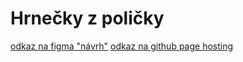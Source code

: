 # Hrnečky z poličky
[odkaz na figma "návrh"](https://www.figma.com/file/hG5qxyi27oZ7RTfLaxU2XM/Nov%C3%A1kov%C3%A1Kl%C3%A1ra?type=design&node-id=19-79&mode=design&t=kVYyuuFLJA17OFQA-0)
[odkaz na github page hosting]()
